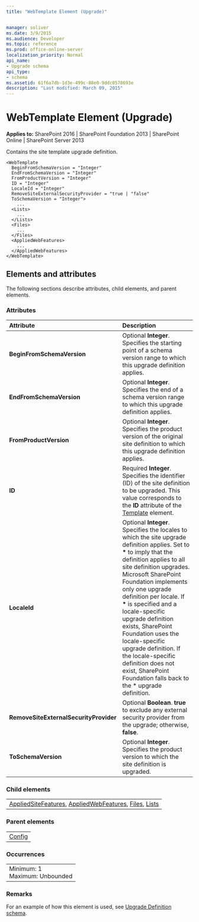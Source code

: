 ```yaml
---
title: "WebTemplate Element (Upgrade)"


manager: soliver
ms.date: 3/9/2015
ms.audience: Developer
ms.topic: reference
ms.prod: office-online-server
localization_priority: Normal
api_name:
- Upgrade schema
api_type:
- schema
ms.assetid: 61f6a7db-1d3e-499c-88e0-9ddc0578693e
description: "Last modified: March 09, 2015"
---
```


# WebTemplate Element (Upgrade)

 
  
 **Applies to:** SharePoint 2016 | SharePoint Foundation 2013 | SharePoint Online | SharePoint Server 2013
  
Contains the site template upgrade definition.
  
```
<WebTemplate 
  BeginFromSchemaVersion = "Integer"
  EndFromSchemaVersion = "Integer"
  FromProductVersion = "Integer"
  ID = "Integer"
  LocaleId = "Integer"
  RemoveSiteExternalSecurityProvider = "true | "false"
  ToSchemaVersion = "Integer">
    ...
  <Lists>
    ...
  </Lists>
  <Files>
    ...
  </Files>
  <AppliedWebFeatures>
    ...
  </AppliedWebFeatures>
</WebTemplate>
```

## Elements and attributes

The following sections describe attributes, child elements, and parent elements.

### Attributes

|**Attribute**|**Description**|
|:-----|:-----|
|**BeginFromSchemaVersion** <br/> |Optional **Integer**. Specifies the starting point of a schema version range to which this upgrade definition applies.  <br/> |
|**EndFromSchemaVersion** <br/> |Optional **Integer**. Specifies the end of a schema version range to which this upgrade definition applies.  <br/> |
|**FromProductVersion** <br/> |Optional **Integer**. Specifies the product version of the original site definition to which this upgrade definition applies.  <br/> |
|**ID** <br/> |Required **Integer**. Specifies the identifier (ID) of the site definition to be upgraded. This value corresponds to the **ID** attribute of the [Template](../../collaborative-application-markup-language-caml-schemas/site-schema/template-element-site.md) element.  <br/> |
|**LocaleId** <br/> |Optional **Integer**. Specifies the locales to which the site upgrade definition applies. Set to **\*** to imply that the definition applies to all site definition upgrades. Microsoft SharePoint Foundation implements only one upgrade definition per locale. If **\*** is specified and a locale-specific upgrade definition exists, SharePoint Foundation uses the locale-specific upgrade definition. If the locale-specific definition does not exist, SharePoint Foundation falls back to the * upgrade definition.  <br/> |
|**RemoveSiteExternalSecurityProvider** <br/> |Optional **Boolean**. **true** to exclude any external security provider from the upgrade; otherwise, **false**.  <br/> |
|**ToSchemaVersion** <br/> |Optional **Integer**. Specifies the product version to which the site definition is upgraded.  <br/> |
   
### Child elements

||
|:-----|
|[AppliedSiteFeatures](appliedsitefeatures-element-upgrade.md), [AppliedWebFeatures](appliedwebfeatures-element-upgrade.md), [Files](files-element-upgrade.md), [Lists](lists-element-upgrade.md)|
   
### Parent elements

||
|:-----|
|[Config](config-element-upgrade.md)|
   
### Occurrences

||
|:-----|
|Minimum: 1  <br/> Maximum: Unbounded  <br/> |
   
### Remarks

For an example of how this element is used, see [Upgrade Definition schema](upgrade-definition-schema.md).
  

